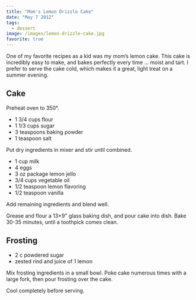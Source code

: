 ```yaml
---
title: "Mom's Lemon Drizzle Cake"
date: "May 7 2012"
tags:
  - dessert
image: /images/lemon-drizzle-cake.jpg
favorite: true
---
```


One of my favorite recipes as a kid was my mom’s lemon cake. This cake is
incredibly easy to make, and bakes perfectly every time ... moist and tart. I
prefer to serve the cake cold, which makes it a great, light treat on a summer
evening.

## Cake

Preheat oven to 350°.

- 1 3/4 cups flour
- 1 1/3 cups sugar
- 3 teaspoons baking powder
- 1 teaspoon salt

Put dry ingredients in mixer and stir until combined.

- 1 cup milk
- 4 eggs
- 3 oz package lemon jello
- 3/4 cups vegetable oil
- 1/2 teaspoon lemon flavoring
- 1/2 teaspoon vanilla

Add remaining ingredients and blend well.

Grease and flour a 13×9" glass baking dish, and pour cake into dish. Bake 30-35
minutes, until a toothpick comes clean.

## Frosting

- 2 c powdered sugar
- zested rind and juice of 1 lemon

Mix frosting ingredients in a small bowl. Poke cake numerous times with a large
fork, then pour frosting over the cake.

Cool completely before serving.
